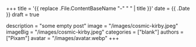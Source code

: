 +++
title = '{{ replace .File.ContentBaseName "-" " " | title }}'
date = {{ .Date }}
draft = true

description = "some empty post"
image = "/images/cosmic-kirby.jpeg"
imageBig = "/images/cosmic-kirby.jpeg"
categories = ["blank"]
authors = ["Pixam"]
avatar = "/images/avatar.webp"
+++
